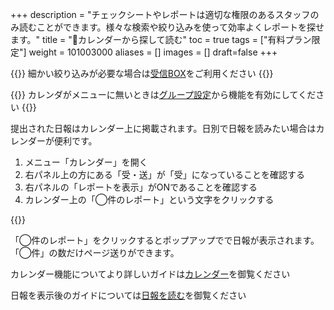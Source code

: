 +++
description = "チェックシートやレポートは適切な権限のあるスタッフのみ読むことができます。様々な検索や絞り込みを使って効率よくレポートを探せます。"
title = "📅カレンダーから探して読む"
toc = true
tags = ["有料プラン限定"]
weight = 101003000
aliases = []
images = []
draft=false
+++


{{<info>}}
細かい絞り込みが必要な場合は[受信BOX](/docs/manual/read-report/list/)をご利用ください
{{</info>}}

{{<info>}}
カレンダがメニューに無いときは[グループ設定](/docs/manual/initial-setting/setting-group/#optionalFunction)から機能を有効にしてください
{{</info>}}



提出された日報はカレンダー上に掲載されます。日別で日報を読みたい場合はカレンダーが便利です。

1. メニュー「カレンダー」を開く
2. 右パネル上の方にある「受・送」が「受」になっていることを確認する
3. 右パネルの「レポートを表示」がONであることを確認する
4. カレンダー上の「◯件のレポート」という文字をクリックする


{{<icatch filename="read-report-calendar" msg="カレンダー画面です。レポートや予定が１枚のカレンダー上にまとめて表示されます">}}

「◯件のレポート」をクリックするとポップアップでで日報が表示されます。「◯件」の数だけページ送りができます。




カレンダー機能についてより詳しいガイドは[カレンダー](/docs/manual/calendar/_about/)を御覧ください

日報を表示後のガイドについては[日報を読む](/docs/manual/read-report/state/)を御覧ください